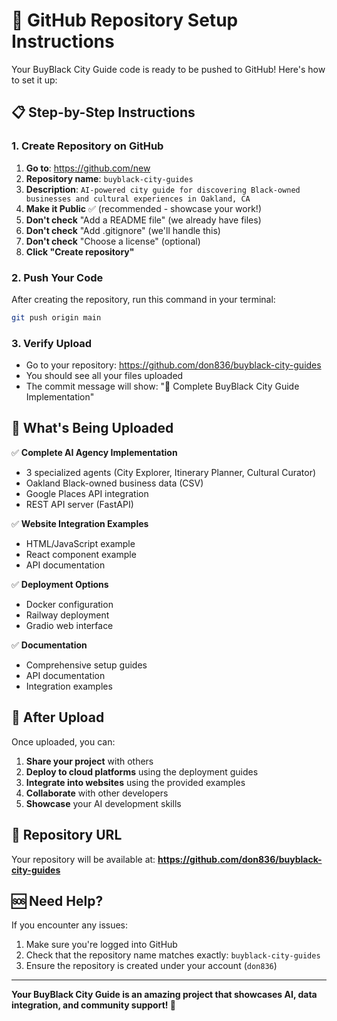 # 🚀 GitHub Repository Setup Instructions

Your BuyBlack City Guide code is ready to be pushed to GitHub! Here's how to set it up:

## 📋 **Step-by-Step Instructions**

### **1. Create Repository on GitHub**

1. **Go to**: https://github.com/new
2. **Repository name**: `buyblack-city-guides`
3. **Description**: `AI-powered city guide for discovering Black-owned businesses and cultural experiences in Oakland, CA`
4. **Make it Public** ✅ (recommended - showcase your work!)
5. **Don't check** "Add a README file" (we already have files)
6. **Don't check** "Add .gitignore" (we'll handle this)
7. **Don't check** "Choose a license" (optional)
8. **Click "Create repository"**

### **2. Push Your Code**

After creating the repository, run this command in your terminal:

```bash
git push origin main
```

### **3. Verify Upload**

- Go to your repository: https://github.com/don836/buyblack-city-guides
- You should see all your files uploaded
- The commit message will show: "🚀 Complete BuyBlack City Guide Implementation"

## 📁 **What's Being Uploaded**

✅ **Complete AI Agency Implementation**
- 3 specialized agents (City Explorer, Itinerary Planner, Cultural Curator)
- Oakland Black-owned business data (CSV)
- Google Places API integration
- REST API server (FastAPI)

✅ **Website Integration Examples**
- HTML/JavaScript example
- React component example
- API documentation

✅ **Deployment Options**
- Docker configuration
- Railway deployment
- Gradio web interface

✅ **Documentation**
- Comprehensive setup guides
- API documentation
- Integration examples

## 🎯 **After Upload**

Once uploaded, you can:

1. **Share your project** with others
2. **Deploy to cloud platforms** using the deployment guides
3. **Integrate into websites** using the provided examples
4. **Collaborate** with other developers
5. **Showcase** your AI development skills

## 🔗 **Repository URL**

Your repository will be available at:
**https://github.com/don836/buyblack-city-guides**

## 🆘 **Need Help?**

If you encounter any issues:
1. Make sure you're logged into GitHub
2. Check that the repository name matches exactly: `buyblack-city-guides`
3. Ensure the repository is created under your account (`don836`)

---

**Your BuyBlack City Guide is an amazing project that showcases AI, data integration, and community support! 🌟**
